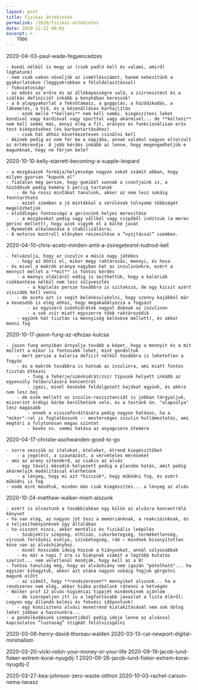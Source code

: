 ```yaml
---
layout: post
title: Fizikai áttekintés
permalink: /2020/fizikai-attekintes
date: 2020-12-12 00:01
excerpt: >
    TODO
---
```




2020-04-03-paul-wade-fegyencedzes

    - kondi nélkül is megy az (csak padló kell és valami, amiről lóghatunk)
    - nem csak vakon növeljük az ismétlésszámot, hanem nehezítünk a gyakorlatokon (leggyakrabban a féloldalasítással)
    - fokozatosság!
    - az edzés az erőre és az állóképességre való, a zsírvesztést és a szálkás definíciót inkább a konyhában keressük!
    - a 6 alapgyakorlat a fekvőtámasz, a guggolás, a húzódzkodás, a lábemelés, a híd, és a kézenállásos karhajlítás
        - ezek mellé **kelleni** nem kell semmi. kiegészíteni lehet kondival vagy kardióval vagy sporttal vagy akármivel... de **kelleni** nem kell semmi más, ennyi elég a fit, arányos és funkcionálisan erős test kiképzéséhez (és karbantartásához)
        - csak hát ahhoz következetesen csinálni kell
    - Akinek pedig ez nem fér be a napjába, annak valahol nagyon eltorzult az értékrendje. A jobb kérdés inkább az lenne, hogy megengedhetjük-e magunknak, hogy ne férjen bele?

2020-10-10-kelly-starrett-becoming-a-supple-leopard

    - a mozgásaink formája/helyessége nagyon sokat számít abban, hogy milyen gyorsan "kopunk el"
    - fiatalon még persze, hogy gumiból vannak a csontjaink is, a húzódások pedig kemény 5 percig tartanak
        - de ha rossz mintákat tanulunk, akkor az nem lesz sokáig fenntartható
        - ezzel szemben a jó mintákkal a sérülések túlnyomó többségét megelőzhetjük
    - elsődleges fontosságú a gerincünk helyes merevítése
        - a mozgásokat pedig vagy vállból vagy csípőből indítsuk (a merev gerinc mellett), hogy azok vigyék el a balhé javát
    - Nyomaték alkalmazása a stabilizálásra;
    - A motoros kontroll előnyben részesítése a “nyújtással” szemben.

2020-04-10-chris-aceto-minden-amit-a-zsiregetesrol-tudnod-kell

    - felvázolja, hogy az inzulin a másik nagy játékos
        - hogy az dönti el, mikor megy raktározás, mennyi, és hova
    - és mivel a makrók aránya nagyban hat az inzulinünkre, ezért a mennyit mellet a **mit** is fontos kérdés
        - a mennyi oldaláról eddig is sejthettük, hogy a kalóriák csökkentése nélkül nem lesz súlyvesztés
            - a koplalás persze továbbra is szitokszó, de egy kicsit azért visszább kell venni
        - de aceto azt is segít belénksulykolni, hogy szenny kajákból már a kevesebb is elég ahhoz, hogy megakadályozza a fogyást
            - az egyszerű szénhidrátok nagyot dobnak az inzulinon
            - a sok zsír miatt egyszerre több raktározódik
        - együnk hát tisztán (a mennyiség belövése mellett), és akkor menni fog

2020-10-17-jason-fung-az-elhizas-kulcsa

    - jason fung annyiban árnyalja tovább a képet, hogy a mennyit és a mit mellett a mikor is fontosabb lehet, mint gondoltuk
        - mert persze a kalória deficit nélkül továbbra is lehetetlen a fogyás
        - és a makrók továbbra is hatnak az inzulinra, ami miatt fontos tisztán étkezni
            - fung a fehérje/szénhidrát/zsír típusok helyett inkább az egyensúly felborulására koncentrál
            - igazi, minél kevésbé feldolgozott kajákat együnk, és akkro nem lesz baj
        - de ezek mellett az inzulin-rezisztanciát is jobban tárgyaljuk, miszerint ördögi körbe kerülhetünk vele, és a testünk ún. "alapsúlya" lesz magasabb
            - ennek a visszafordítására pedig nagyon hatásos, ha a "mikor"-ral is foglalkozunk -- mesterséges inzulin hullámoztatás, ami megtöri a folytonosan magas szintet
            - kevés vs. semmi hatása az anyagcsere ütemére

2020-04-17-christie-aschwanden-good-to-go

    - sorra vesszük az italokat, ételeket, étrend kiegészítőket
        - a jegelést, a szaunázást, a vérvételes méréseket
    - ami az arany sztenderd, az csakis az alvás
        - egy távoli második helyezett pedig a placebo hatás, amit pedig akármelyik modalitással elérhetünk
        - a lényeg, hogy mi azt *hisszük*, hogy működni fog, és ezért működni is fog
    - node mint mondtuk, minden más csak kiegészítés... a lényeg az alvás

2020-10-24-matthew-walker-miert-alszunk

    - ezért is olvastunk a továbbiakban egy külön az alvásra koncentráló könyvet
    - ha van elég, az nagyon jót tesz a memóriánknak, a reakcióinknak, és a teljesítményünknek úgy általában
    - ha viszont nincs, akkor mentális és fizikális leépülés
        - Szubjektív szépség, elhízás, cukorbetegség, terméketlenség, vírusok fertőzési esélye, szívbetegség, rák – mindnek bizonyítottan köze van az alváshiányhoz.
        - minél hosszabb ideig húzzuk a hiányunkat, annál súlyosabbak
        - és már a napi 7 óra is hiánynak számít a legtöbb kutatás szerint... nem véletlenül mondják, hogy kell az a 8!
    - fontos tanulság még, hogy az alváshiány nem igazán "pótolható"... ha egyszer kihagytuk, akkor azt utána nagyon sokáig fogjuk görgetni magunk előtt
        - az számít, hogy **rendszeresen** mennyiket alszunk... ha a rendszeres nem elég, akkor hiába próbálunk rátenni a hétvégén
    - Walker prof 12 alvás-higiéniai tippjét mindenkinek ajánlom
        - de szerepeljen itt is a legfontosabb javaslat a lista éléről: Legyen egy állandó kelési és fekvési időpontunk!
        - egy konzisztens alvási menetrend kialakításánál nem sok dolog lehet jobban a hasznunkra...
    - a gondolkodásunk szempontjából pedig ideje lenne az alvással kapcsolatos “lustaság” stigmát felülvizsgálni






2020-03-06-henry-david-thoreau-walden
2020-03-13-cal-newport-digital-minimalism

2020-03-20-vicki-robin-your-money-or-your-life
2020-09-19-jacob-lund-fisker-extrem-korai-nyugdij-1
2020-09-26-jacob-lund-fisker-extrem-korai-nyugdij-2

2020-03-27-bea-johnson-zero-waste-otthon
2020-10-03-rachel-carson-nema-tavasz